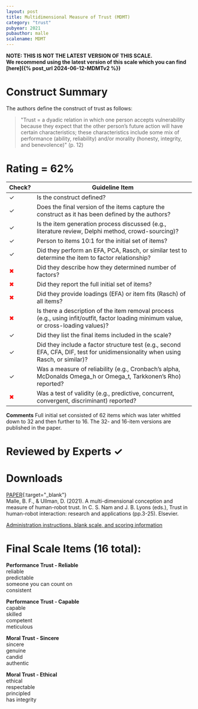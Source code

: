 ```yaml
---
layout: post
title: Multidimensional Measure of Trust (MDMT)
category: "trust"
pubyear: 2021
pubauthor: malle
scalename: MDMT
---
```


**NOTE: THIS IS NOT THE LATEST VERSION OF THIS SCALE. <br> We recommend using the latest version of this scale which you can find [here]({% post_url 2024-06-12-MDMTv2 %})**

# Construct Summary

The authors define the construct of trust as follows: 

>"Trust = a dyadic relation in which one person accepts vulnerability because they
>expect that the other person’s future action will have certain characteristics; these
>characteristics include some mix of performance (ability, reliability) and/or morality
>(honesty, integrity, and benevolence)" (p. 12)


# Rating = 62% 

<table>
  <thead>
    <tr>
      <th>Check?</th>
      <th>Guideline Item</th>
    </tr>
  </thead>
  <tbody>
    <tr>
      <td>&#10003;</td>
      <td>Is the construct defined?</td>
    </tr>
    <tr>
      <td>&#10003;</td>
      <td>Does the final version of the items capture the construct as it has been defined by the authors?</td>
    </tr>
    <tr>
      <td>&#10003;</td>
      <td>Is the item generation process discussed (e.g., literature review, Delphi method, crowd-sourcing)?</td>
    </tr>
    <tr>
      <td>&#10003;</td>
      <td>Person to items 10:1 for the initial set of items?</td>
    </tr>
    <tr>
      <td>&#10003;</td>
      <td>Did they perform an EFA, PCA, Rasch, or similar test to determine the item to factor relationship?</td>
    </tr>
    <tr>
      <td style="color: red;">&#10006;</td>
      <td>Did they describe how they determined number of factors?</td>
    </tr>
    <tr>
      <td style="color: red;">&#10006;</td>
      <td>Did they report the full initial set of items?</td>
    </tr>
    <tr>
      <td style="color: red;">&#10006;</td>
      <td>Did they provide loadings (EFA) or item fits (Rasch) of all items?</td>
    </tr>
    <tr>
      <td style="color: red;">&#10006;</td>
      <td>Is there a description of the item removal process (e.g., using infit/outfit, factor loading minimum value, or cross-loading values)?</td>
    </tr>
    <tr>
      <td>&#10003;</td>
      <td>Did they list the final items included in the scale?</td>
    </tr>
    <tr>
      <td>&#10003;</td>
      <td>Did they include a factor structure test (e.g., second EFA, CFA, DIF, test for unidimensionality when using Rasch, or similar)?</td>
    </tr>
    <tr>
      <td>&#10003;</td>
      <td>Was a measure of reliability (e.g., Cronbach’s alpha, McDonalds Omega_h or Omega_t, Tarkkonen’s Rho) reported?</td>
    </tr>
    <tr>
      <td style="color: red;">&#10006;</td>
      <td>Was a test of validity (e.g., predictive, concurrent, convergent, discriminant) reported?</td>
    </tr>
  </tbody>
</table>

**Comments**
Full initial set consisted of 62 items which was later whittled down to 32 and then further to 16. The 32- and 16-item versions are published in the paper.

# Reviewed by Experts &#10003;


# Downloads
[PAPER](https://www.sciencedirect.com/science/article/abs/pii/B9780128194720000010){:target="_blank"}
<br>Malle, B. F., & Ullman, D. (2021). A multi-dimensional conception and measure of human-robot trust. In C. S. Nam and J. B. Lyons (eds.), Trust in human-robot interaction: research and applications (pp.3-25). Elsevier.

<a href="/assets/pdf/CurrentVersion_MDMT.pdf" target="_blank">Administration instructions, blank scale, and scoring information</a>

# Final Scale Items (16 total):

**Performance Trust - Reliable**
<br>reliable
<br>predictable
<br>someone you can count on
<br>consistent

**Performance Trust - Capable**
<br>capable
<br>skilled
<br>competent
<br>meticulous

**Moral Trust - Sincere**
<br>sincere
<br>genuine
<br>candid
<br>authentic

**Moral Trust - Ethical**
<br>ethical
<br>respectable
<br>principled
<br>has integrity

